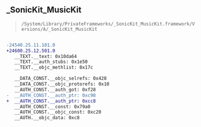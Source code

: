 ## _SonicKit_MusicKit

> `/System/Library/PrivateFrameworks/_SonicKit_MusicKit.framework/Versions/A/_SonicKit_MusicKit`

```diff

-24540.25.11.101.0
+24600.25.12.501.0
   __TEXT.__text: 0x10da64
   __TEXT.__auth_stubs: 0x1e50
   __TEXT.__objc_methlist: 0x17c

   __DATA_CONST.__objc_selrefs: 0x428
   __DATA_CONST.__objc_protorefs: 0x10
   __AUTH_CONST.__auth_got: 0xf28
-  __AUTH_CONST.__auth_ptr: 0xc98
+  __AUTH_CONST.__auth_ptr: 0xcc8
   __AUTH_CONST.__const: 0x79a0
   __AUTH_CONST.__objc_const: 0xc20
   __AUTH.__objc_data: 0xc8

```
